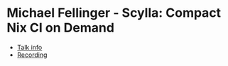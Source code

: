 # Michael Fellinger - Scylla: Compact Nix CI on Demand

* [Talk info]()
* [Recording](https://www.youtube.com/watch?v=GKJ61yfeI5s)
